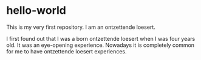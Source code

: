 # hello-world
This is my very first repository. I am an ontzettende loesert. 

I first found out that I was a born ontzettende loesert when I was four years old. It was an eye-opening experience. 
Nowadays it is completely common for me to have ontzettende loesert experiences. 
